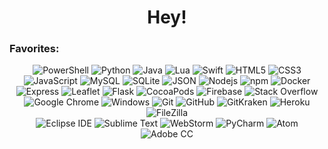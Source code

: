 <h1 align="center">Hey!</h1>

### Favorites:

<div align="center">
  
  ![PowerShell](https://img.shields.io/badge/-PowerShell-5391FE?style=flat&logo=powershell&logoColor=white)
  ![Python](https://img.shields.io/badge/-Python-3776AB?style=flat&logo=python&logoColor=white)
  ![Java](https://img.shields.io/badge/-Java-007396?style=flat&logo=java&logoColor=white)
  ![Lua](https://img.shields.io/badge/-Lua-2C2D72?style=flat&logo=python&logoColor=white)
  ![Swift](https://img.shields.io/badge/-Swift-FA7343?style=flat&logo=swift&logoColor=white)
  ![HTML5](https://img.shields.io/badge/-HTML5-E34F26?style=flat&logo=html5&logoColor=white)
  ![CSS3](https://img.shields.io/badge/-CSS3-1572B6?style=flat&logo=css3&logoColor=white)
  <br>
  ![JavaScript](https://img.shields.io/badge/-JavaScript-black?style=flat&logo=javascript&logoColor=#F7DF1E)
  ![MySQL](https://img.shields.io/badge/-MySQL-4479A1?style=flat&logo=mysql&logoColor=white)
  ![SQLite](https://img.shields.io/badge/-SQLite-003B57?style=flat&logo=sqlite&logoColor=white)
  ![JSON](https://img.shields.io/badge/-JSON-black?style=flat&logo=json&logoColor=white)
  ![Nodejs](https://img.shields.io/badge/-Node.js-339933?style=flat&logo=Node.js&logoColor=white)
  ![npm](https://img.shields.io/badge/-npm-CB3837?style=flat&logo=npm&logoColor=white)
  ![Docker](https://img.shields.io/badge/-Docker-46a2f1?style=flat&logo=docker&logoColor=white)
  <br>
  ![Express](https://img.shields.io/badge/-Express-black?style=flat&logo=express&logoColor=white)
  ![Leaflet](https://img.shields.io/badge/-Leaflet-199900?style=flat&logo=leaflet&logoColor=white)
  ![Flask](https://img.shields.io/badge/-Flask-black?style=flat&logo=flask&logoColor=white)
  ![CocoaPods](https://img.shields.io/badge/-CocoaPods-EE3322?style=flat&logo=cocoapods&logoColor=white)
  ![Firebase](https://img.shields.io/badge/-Firebase-black?style=flat&logo=firebase&logoColor=FFCA28)
  ![Stack Overflow](https://img.shields.io/badge/-Stack_Overflow-F58025?style=flat&logo=stackoverflow&logoColor=white)
  <br>
  ![Google Chrome](https://img.shields.io/badge/-Google_Chrome-4285F4?style=flat&logo=googlechrome&logoColor=white)
  ![Windows](https://img.shields.io/badge/-Windows-0078D6?style=flat&logo=windows&logoColor=white)
  ![Git](https://img.shields.io/badge/-Git-F05032?style=flat&logo=git&logoColor=white)
  ![GitHub](https://img.shields.io/badge/-GitHub-181717?style=flat&logo=github&logoColor=white)
  ![GitKraken](https://img.shields.io/badge/-GitKraken-179287?style=flat&logo=gitkraken&logoColor=white)
  ![Heroku](https://img.shields.io/badge/-Heroku-430098?style=flat&logo=heroku&logoColor=white)
  ![FileZilla](https://img.shields.io/badge/-FileZilla-BF0000?style=flat&logo=filezilla&logoColor=white)
  <br>
  ![Eclipse IDE](https://img.shields.io/badge/-Eclipse-2C2255?style=flat&logo=eclipseide&logoColor=white)
  ![Sublime Text](https://img.shields.io/badge/-Sublime_Text-4C4C4C?style=flat&logo=sublimetext&logoColor=FF9800)
  ![WebStorm](https://img.shields.io/badge/-WebStorm-3ac1ce?style=flat&logo=webstorm&logoColor=white)
  ![PyCharm](https://img.shields.io/badge/-PyCharm-54bd82?style=flat&logo=pycharm&logoColor=white)
  ![Atom](https://img.shields.io/badge/-Atom-66595C?style=flat&logo=atom&logoColor=white)
  ![Adobe CC](https://img.shields.io/badge/-Adobe_CC-DA1F26?style=flat&logo=adobecreativecloud&logoColor=white)
  
</div>
